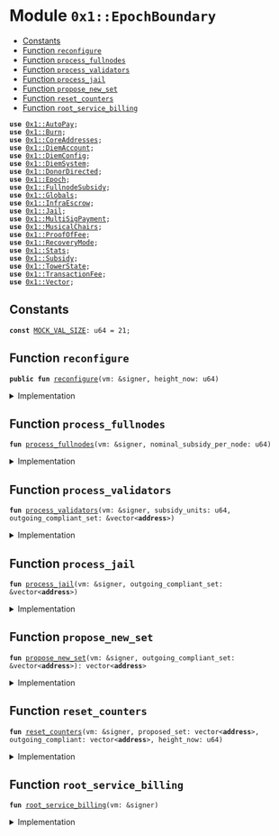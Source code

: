 
<a name="0x1_EpochBoundary"></a>

# Module `0x1::EpochBoundary`



-  [Constants](#@Constants_0)
-  [Function `reconfigure`](#0x1_EpochBoundary_reconfigure)
-  [Function `process_fullnodes`](#0x1_EpochBoundary_process_fullnodes)
-  [Function `process_validators`](#0x1_EpochBoundary_process_validators)
-  [Function `process_jail`](#0x1_EpochBoundary_process_jail)
-  [Function `propose_new_set`](#0x1_EpochBoundary_propose_new_set)
-  [Function `reset_counters`](#0x1_EpochBoundary_reset_counters)
-  [Function `root_service_billing`](#0x1_EpochBoundary_root_service_billing)


<pre><code><b>use</b> <a href="AutoPay.md#0x1_AutoPay">0x1::AutoPay</a>;
<b>use</b> <a href="Burn.md#0x1_Burn">0x1::Burn</a>;
<b>use</b> <a href="CoreAddresses.md#0x1_CoreAddresses">0x1::CoreAddresses</a>;
<b>use</b> <a href="DiemAccount.md#0x1_DiemAccount">0x1::DiemAccount</a>;
<b>use</b> <a href="DiemConfig.md#0x1_DiemConfig">0x1::DiemConfig</a>;
<b>use</b> <a href="DiemSystem.md#0x1_DiemSystem">0x1::DiemSystem</a>;
<b>use</b> <a href="DonorDirected.md#0x1_DonorDirected">0x1::DonorDirected</a>;
<b>use</b> <a href="Epoch.md#0x1_Epoch">0x1::Epoch</a>;
<b>use</b> <a href="FullnodeSubsidy.md#0x1_FullnodeSubsidy">0x1::FullnodeSubsidy</a>;
<b>use</b> <a href="Globals.md#0x1_Globals">0x1::Globals</a>;
<b>use</b> <a href="InfraEscrow.md#0x1_InfraEscrow">0x1::InfraEscrow</a>;
<b>use</b> <a href="Jail.md#0x1_Jail">0x1::Jail</a>;
<b>use</b> <a href="MultiSigPayment.md#0x1_MultiSigPayment">0x1::MultiSigPayment</a>;
<b>use</b> <a href="MusicalChairs.md#0x1_MusicalChairs">0x1::MusicalChairs</a>;
<b>use</b> <a href="ProofOfFee.md#0x1_ProofOfFee">0x1::ProofOfFee</a>;
<b>use</b> <a href="RecoveryMode.md#0x1_RecoveryMode">0x1::RecoveryMode</a>;
<b>use</b> <a href="Stats.md#0x1_Stats">0x1::Stats</a>;
<b>use</b> <a href="Subsidy.md#0x1_Subsidy">0x1::Subsidy</a>;
<b>use</b> <a href="TowerState.md#0x1_TowerState">0x1::TowerState</a>;
<b>use</b> <a href="TransactionFee.md#0x1_TransactionFee">0x1::TransactionFee</a>;
<b>use</b> <a href="../../../../../../../DPN/releases/artifacts/current/build/MoveStdlib/docs/Vector.md#0x1_Vector">0x1::Vector</a>;
</code></pre>



<a name="@Constants_0"></a>

## Constants


<a name="0x1_EpochBoundary_MOCK_VAL_SIZE"></a>



<pre><code><b>const</b> <a href="EpochBoundary.md#0x1_EpochBoundary_MOCK_VAL_SIZE">MOCK_VAL_SIZE</a>: u64 = 21;
</code></pre>



<a name="0x1_EpochBoundary_reconfigure"></a>

## Function `reconfigure`



<pre><code><b>public</b> <b>fun</b> <a href="EpochBoundary.md#0x1_EpochBoundary_reconfigure">reconfigure</a>(vm: &signer, height_now: u64)
</code></pre>



<details>
<summary>Implementation</summary>


<pre><code><b>public</b> <b>fun</b> <a href="EpochBoundary.md#0x1_EpochBoundary_reconfigure">reconfigure</a>(vm: &signer, height_now: u64) {
    <a href="CoreAddresses.md#0x1_CoreAddresses_assert_vm">CoreAddresses::assert_vm</a>(vm);


    ///////// SETTLE ACCOUNTS OF PREVIOUS EPOCH /////////
    // Update all slow wallet limits
    <a href="DiemAccount.md#0x1_DiemAccount_slow_wallet_epoch_drip">DiemAccount::slow_wallet_epoch_drip</a>(vm, <a href="Globals.md#0x1_Globals_get_unlock">Globals::get_unlock</a>()); // todo
    // print(&800100);

    // Check compliance of nodes
    <b>let</b> height_start = <a href="Epoch.md#0x1_Epoch_get_timer_height_start">Epoch::get_timer_height_start</a>();
    // print(&800200);
    <b>let</b> (outgoing_compliant_set, _new_set_size) =
        <a href="MusicalChairs.md#0x1_MusicalChairs_stop_the_music">MusicalChairs::stop_the_music</a>(vm, height_start, height_now);

    // print(&800300);

    // Get the consensus reward established at the beginning of the epoch
    // so we know what <b>to</b> pay people
    <b>let</b> (reward, _, _) = <a href="ProofOfFee.md#0x1_ProofOfFee_get_consensus_reward">ProofOfFee::get_consensus_reward</a>();

    // process the oracles first (previously the identiy reward)
    <a href="EpochBoundary.md#0x1_EpochBoundary_process_fullnodes">process_fullnodes</a>(vm, reward);
    // print(&800400);

    // print(&800500);

    <a href="EpochBoundary.md#0x1_EpochBoundary_process_validators">process_validators</a>(vm, reward, &outgoing_compliant_set);
    // print(&800600);

    // process the non performing nodes: jail
    <a href="EpochBoundary.md#0x1_EpochBoundary_process_jail">process_jail</a>(vm, &outgoing_compliant_set);
    // print(&800600);
    // EVERYONE SHOULD BE PAID UP AT THIS POINT
    // after everyone is paid from the chain's Fee account
    // we can burn the remainder.
    // Note we <b>assume</b> <a href="Oracle.md#0x1_Oracle">Oracle</a> subsidy was paid prior <b>to</b> this.

    // TODO: implement what happens <b>to</b> the matching donation algo
    // depending on the validator's preferences.
    // TransactionFee::ol_burn_fees(vm);
    // print(&800700);


    <b>let</b> proposed_set = <a href="EpochBoundary.md#0x1_EpochBoundary_propose_new_set">propose_new_set</a>(vm, &outgoing_compliant_set);


    // Update all slow wallet limits
    <a href="DiemAccount.md#0x1_DiemAccount_slow_wallet_epoch_drip">DiemAccount::slow_wallet_epoch_drip</a>(vm, <a href="Globals.md#0x1_Globals_get_unlock">Globals::get_unlock</a>()); // todo
    // print(&801000);

    <a href="EpochBoundary.md#0x1_EpochBoundary_root_service_billing">root_service_billing</a>(vm);
    // print(&801000);

    // <a href="EpochBoundary.md#0x1_EpochBoundary_reset_counters">reset_counters</a>(vm, proposed_set, outgoing_compliant_set, height_now);
    // print(&801100);
    ///////// PREPARE NEXT EPOCH /////////

    // <b>let</b> proposed_set = <a href="EpochBoundary.md#0x1_EpochBoundary_propose_new_set">propose_new_set</a>(vm, &outgoing_compliant_set, new_set_size);


    // print(&800800);

    // Now we need <b>to</b> collect coins from infrastructure escrow, <b>to</b> temporarily fund the network fee <b>address</b> for the next set.
    // Note in step
    <a href="InfraEscrow.md#0x1_InfraEscrow_epoch_boundary_collection">InfraEscrow::epoch_boundary_collection</a>(vm, reward * <a href="../../../../../../../DPN/releases/artifacts/current/build/MoveStdlib/docs/Vector.md#0x1_Vector_length">Vector::length</a>(&proposed_set));

    // print(&800900);



    <a href="EpochBoundary.md#0x1_EpochBoundary_reset_counters">reset_counters</a>(vm, proposed_set, outgoing_compliant_set, height_now);
    // print(&8001000);

}
</code></pre>



</details>

<a name="0x1_EpochBoundary_process_fullnodes"></a>

## Function `process_fullnodes`



<pre><code><b>fun</b> <a href="EpochBoundary.md#0x1_EpochBoundary_process_fullnodes">process_fullnodes</a>(vm: &signer, nominal_subsidy_per_node: u64)
</code></pre>



<details>
<summary>Implementation</summary>


<pre><code><b>fun</b> <a href="EpochBoundary.md#0x1_EpochBoundary_process_fullnodes">process_fullnodes</a>(vm: &signer, nominal_subsidy_per_node: u64) {
    // Fullnode subsidy
    // <b>loop</b> through validators and pay full node subsidies.
    // Should happen before transactionfees get distributed.
    // Note: need <b>to</b> check, there may be new validators which have not mined yet.
    <b>let</b> miners = <a href="TowerState.md#0x1_TowerState_get_miner_list">TowerState::get_miner_list</a>();
    // fullnode subsidy is a fraction of the total subsidy available <b>to</b> validators.
    <b>let</b> proof_price = <a href="FullnodeSubsidy.md#0x1_FullnodeSubsidy_get_proof_price">FullnodeSubsidy::get_proof_price</a>(nominal_subsidy_per_node);

    <b>let</b> k = 0;
    // Distribute mining subsidy <b>to</b> fullnodes
    <b>while</b> (k &lt; <a href="../../../../../../../DPN/releases/artifacts/current/build/MoveStdlib/docs/Vector.md#0x1_Vector_length">Vector::length</a>(&miners)) {
        <b>let</b> addr = *<a href="../../../../../../../DPN/releases/artifacts/current/build/MoveStdlib/docs/Vector.md#0x1_Vector_borrow">Vector::borrow</a>(&miners, k);
        <b>if</b> (<a href="DiemSystem.md#0x1_DiemSystem_is_validator">DiemSystem::is_validator</a>(addr)) { // skip validators
          k = k + 1;
          <b>continue</b>
        };

        // TODO: this call is repeated in propose_new_set.
        // Not sure <b>if</b> the performance hit at epoch boundary is worth the refactor.
        <b>if</b> (<a href="TowerState.md#0x1_TowerState_node_above_thresh">TowerState::node_above_thresh</a>(addr)) {
          <b>let</b> count = <a href="TowerState.md#0x1_TowerState_get_count_above_thresh_in_epoch">TowerState::get_count_above_thresh_in_epoch</a>(addr);

          <b>let</b> miner_subsidy = count * proof_price;

          // don't pay <b>while</b> we are in recovery mode, since that creates
          // a frontrunning opportunity
          // <b>if</b> (!<a href="RecoveryMode.md#0x1_RecoveryMode_is_recovery">RecoveryMode::is_recovery</a>()){
            <a href="FullnodeSubsidy.md#0x1_FullnodeSubsidy_distribute_fullnode_subsidy">FullnodeSubsidy::distribute_fullnode_subsidy</a>(vm, addr, miner_subsidy);
          // }
        };

        k = k + 1;
    };
}
</code></pre>



</details>

<a name="0x1_EpochBoundary_process_validators"></a>

## Function `process_validators`



<pre><code><b>fun</b> <a href="EpochBoundary.md#0x1_EpochBoundary_process_validators">process_validators</a>(vm: &signer, subsidy_units: u64, outgoing_compliant_set: &vector&lt;<b>address</b>&gt;)
</code></pre>



<details>
<summary>Implementation</summary>


<pre><code><b>fun</b> <a href="EpochBoundary.md#0x1_EpochBoundary_process_validators">process_validators</a>(
    vm: &signer, subsidy_units: u64, outgoing_compliant_set: &vector&lt;<b>address</b>&gt;
) {
    // Process outgoing validators:
    // Distribute Transaction fees and subsidy payments <b>to</b> all outgoing validators

    <b>if</b> (<a href="../../../../../../../DPN/releases/artifacts/current/build/MoveStdlib/docs/Vector.md#0x1_Vector_is_empty">Vector::is_empty</a>&lt;<b>address</b>&gt;(outgoing_compliant_set)) <b>return</b>;

    // don't pay <b>while</b> we are in recovery mode, since that creates
    // a frontrunning opportunity
    <b>if</b> (subsidy_units &gt; 0 && !<a href="RecoveryMode.md#0x1_RecoveryMode_is_recovery">RecoveryMode::is_recovery</a>()) {
        <a href="Subsidy.md#0x1_Subsidy_process_fees">Subsidy::process_fees</a>(vm, outgoing_compliant_set);
    };

    // after everyone is paid from the chain's Fee account
    // we can burn the excess fees from the epoch
    <a href="Burn.md#0x1_Burn_reset_ratios">Burn::reset_ratios</a>(vm);
    <a href="Burn.md#0x1_Burn_epoch_burn_fees">Burn::epoch_burn_fees</a>(vm);
}
</code></pre>



</details>

<a name="0x1_EpochBoundary_process_jail"></a>

## Function `process_jail`



<pre><code><b>fun</b> <a href="EpochBoundary.md#0x1_EpochBoundary_process_jail">process_jail</a>(vm: &signer, outgoing_compliant_set: &vector&lt;<b>address</b>&gt;)
</code></pre>



<details>
<summary>Implementation</summary>


<pre><code><b>fun</b> <a href="EpochBoundary.md#0x1_EpochBoundary_process_jail">process_jail</a>(vm: &signer, outgoing_compliant_set: &vector&lt;<b>address</b>&gt;) {
    <b>let</b> all_previous_vals = <a href="DiemSystem.md#0x1_DiemSystem_get_val_set_addr">DiemSystem::get_val_set_addr</a>();
    <b>let</b> i = 0;
    <b>while</b> (i &lt; <a href="../../../../../../../DPN/releases/artifacts/current/build/MoveStdlib/docs/Vector.md#0x1_Vector_length">Vector::length</a>&lt;<b>address</b>&gt;(&all_previous_vals)) {
        <b>let</b> addr = *<a href="../../../../../../../DPN/releases/artifacts/current/build/MoveStdlib/docs/Vector.md#0x1_Vector_borrow">Vector::borrow</a>(&all_previous_vals, i);

        <b>if</b> (

          // <b>if</b> they are compliant, remove the consecutive fail, otherwise jail
          // V6 Note: audit functions are now all contained in
          // <a href="ProofOfFee.md#0x1_ProofOfFee">ProofOfFee</a>.<b>move</b> and exludes validators at auction time.

          <a href="../../../../../../../DPN/releases/artifacts/current/build/MoveStdlib/docs/Vector.md#0x1_Vector_contains">Vector::contains</a>(outgoing_compliant_set, &addr)
        ) {
          // print(&902);
            // also reset the jail counter for any successful unjails
            <a href="Jail.md#0x1_Jail_remove_consecutive_fail">Jail::remove_consecutive_fail</a>(vm, addr);
        } <b>else</b> {
          // print(&903);
          <a href="Jail.md#0x1_Jail_jail">Jail::jail</a>(vm, addr);
        };
        i = i+ 1;
    };
    // print(&904);
}
</code></pre>



</details>

<a name="0x1_EpochBoundary_propose_new_set"></a>

## Function `propose_new_set`



<pre><code><b>fun</b> <a href="EpochBoundary.md#0x1_EpochBoundary_propose_new_set">propose_new_set</a>(vm: &signer, outgoing_compliant_set: &vector&lt;<b>address</b>&gt;): vector&lt;<b>address</b>&gt;
</code></pre>



<details>
<summary>Implementation</summary>


<pre><code><b>fun</b> <a href="EpochBoundary.md#0x1_EpochBoundary_propose_new_set">propose_new_set</a>(vm: &signer, outgoing_compliant_set: &vector&lt;<b>address</b>&gt;): vector&lt;<b>address</b>&gt;
{
    <b>let</b> proposed_set = <a href="../../../../../../../DPN/releases/artifacts/current/build/MoveStdlib/docs/Vector.md#0x1_Vector_empty">Vector::empty</a>&lt;<b>address</b>&gt;();

    // If we are in recovery mode, we <b>use</b> the recovery set.
    <b>if</b> (<a href="RecoveryMode.md#0x1_RecoveryMode_is_recovery">RecoveryMode::is_recovery</a>()) {
        <b>let</b> recovery_vals = <a href="RecoveryMode.md#0x1_RecoveryMode_get_debug_vals">RecoveryMode::get_debug_vals</a>();
        <b>if</b> (<a href="../../../../../../../DPN/releases/artifacts/current/build/MoveStdlib/docs/Vector.md#0x1_Vector_length">Vector::length</a>(&recovery_vals) &gt; 0) {
          proposed_set = recovery_vals
        }
    } <b>else</b> { // Default case: Proof of Fee
        //// V6 ////
        // CONSENSUS CRITICAL
        // pick the validators based on proof of fee.
        // <b>false</b> because we want the default behavior of the function: filtered by audit
        // print(&60000);
        <b>let</b> sorted_bids = <a href="ProofOfFee.md#0x1_ProofOfFee_get_sorted_vals">ProofOfFee::get_sorted_vals</a>(<b>false</b>);
        <b>let</b> (auction_winners, price) = <a href="ProofOfFee.md#0x1_ProofOfFee_fill_seats_and_get_price">ProofOfFee::fill_seats_and_get_price</a>(vm, <a href="EpochBoundary.md#0x1_EpochBoundary_MOCK_VAL_SIZE">MOCK_VAL_SIZE</a>, &sorted_bids, outgoing_compliant_set);
        // TODO: Don't <b>use</b> <b>copy</b> above, do a borrow.
        // print(&800700);

        // charge the validators for the proof of fee in advance of the epoch
        <a href="DiemAccount.md#0x1_DiemAccount_vm_multi_pay_fee">DiemAccount::vm_multi_pay_fee</a>(vm, &auction_winners, price, &b"proof of fee");
        // print(&800800);

        proposed_set = auction_winners
    };

    //////// Failover Rules ////////
    // If the cardinality of validator_set in the next epoch is less than 4,
    // <b>if</b> we are failing <b>to</b> qualify anyone. Pick top 1/2 of outgoing compliant validator set
    // by proposals. They are probably online.
    <b>if</b> (<a href="../../../../../../../DPN/releases/artifacts/current/build/MoveStdlib/docs/Vector.md#0x1_Vector_length">Vector::length</a>&lt;<b>address</b>&gt;(&proposed_set) &lt;= 3)
        proposed_set =
          <a href="Stats.md#0x1_Stats_get_sorted_vals_by_props">Stats::get_sorted_vals_by_props</a>(vm, <a href="../../../../../../../DPN/releases/artifacts/current/build/MoveStdlib/docs/Vector.md#0x1_Vector_length">Vector::length</a>&lt;<b>address</b>&gt;(outgoing_compliant_set) / 2);

    // If still failing...in extreme case <b>if</b> we cannot qualify anyone.
    // Don't change the validator set. we keep the same validator set.
    <b>if</b> (<a href="../../../../../../../DPN/releases/artifacts/current/build/MoveStdlib/docs/Vector.md#0x1_Vector_length">Vector::length</a>&lt;<b>address</b>&gt;(&proposed_set) &lt;= 3)
        proposed_set = <a href="DiemSystem.md#0x1_DiemSystem_get_val_set_addr">DiemSystem::get_val_set_addr</a>();
            // Patch for april incident. Make no changes <b>to</b> validator set.

    // Usually an issue in staging network for QA only.
    // This is very rare and theoretically impossible for network <b>with</b>
    // at least 6 nodes and 6 rounds. If we reach an epoch boundary <b>with</b>
    // at least 6 rounds, we would have at least 2/3rd of the validator
    // set <b>with</b> at least 66% liveliness.
    proposed_set
}
</code></pre>



</details>

<a name="0x1_EpochBoundary_reset_counters"></a>

## Function `reset_counters`



<pre><code><b>fun</b> <a href="EpochBoundary.md#0x1_EpochBoundary_reset_counters">reset_counters</a>(vm: &signer, proposed_set: vector&lt;<b>address</b>&gt;, outgoing_compliant: vector&lt;<b>address</b>&gt;, height_now: u64)
</code></pre>



<details>
<summary>Implementation</summary>


<pre><code><b>fun</b> <a href="EpochBoundary.md#0x1_EpochBoundary_reset_counters">reset_counters</a>(
    vm: &signer,
    proposed_set: vector&lt;<b>address</b>&gt;,
    outgoing_compliant: vector&lt;<b>address</b>&gt;,
    height_now: u64
) {
    // print(&800900100);

    // Reset <a href="Stats.md#0x1_Stats">Stats</a>
    <a href="Stats.md#0x1_Stats_reconfig">Stats::reconfig</a>(vm, &proposed_set);
    // print(&800900101);

    // Migrate <a href="TowerState.md#0x1_TowerState">TowerState</a> list from elegible.
    <a href="TowerState.md#0x1_TowerState_reconfig">TowerState::reconfig</a>(vm, &outgoing_compliant);
    // print(&800900102);

    // process community wallets
    <a href="DonorDirected.md#0x1_DonorDirected_process_donor_directed_accounts">DonorDirected::process_donor_directed_accounts</a>(vm, <a href="DiemConfig.md#0x1_DiemConfig_get_current_epoch">DiemConfig::get_current_epoch</a>());
    // print(&800900103);

    <a href="AutoPay.md#0x1_AutoPay_reconfig_reset_tick">AutoPay::reconfig_reset_tick</a>(vm);
    // print(&800900104);

    <a href="Epoch.md#0x1_Epoch_reset_timer">Epoch::reset_timer</a>(vm, height_now);
    // print(&800900105);

    <a href="RecoveryMode.md#0x1_RecoveryMode_maybe_remove_debug_at_epoch">RecoveryMode::maybe_remove_debug_at_epoch</a>(vm);
    // print(&800900106);

    <a href="TransactionFee.md#0x1_TransactionFee_epoch_reset_fee_maker">TransactionFee::epoch_reset_fee_maker</a>(vm);


    // trigger the thermostat <b>if</b> the reward needs <b>to</b> be adjusted
    <a href="ProofOfFee.md#0x1_ProofOfFee_reward_thermostat">ProofOfFee::reward_thermostat</a>(vm);
    // print(&800900107);
    // Reconfig should be the last event.
    // Reconfigure the network
    <a href="DiemSystem.md#0x1_DiemSystem_bulk_update_validators">DiemSystem::bulk_update_validators</a>(vm, proposed_set);
    // print(&800900108);
}
</code></pre>



</details>

<a name="0x1_EpochBoundary_root_service_billing"></a>

## Function `root_service_billing`



<pre><code><b>fun</b> <a href="EpochBoundary.md#0x1_EpochBoundary_root_service_billing">root_service_billing</a>(vm: &signer)
</code></pre>



<details>
<summary>Implementation</summary>


<pre><code><b>fun</b> <a href="EpochBoundary.md#0x1_EpochBoundary_root_service_billing">root_service_billing</a>(vm: &signer) {
  <a href="MultiSigPayment.md#0x1_MultiSigPayment_root_security_fee_billing">MultiSigPayment::root_security_fee_billing</a>(vm);
}
</code></pre>



</details>
